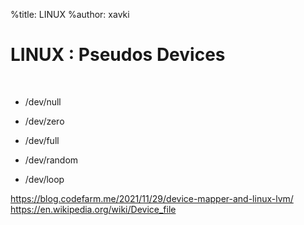 %title: LINUX
%author: xavki


# LINUX : Pseudos Devices


<br>

* /dev/null

* /dev/zero

* /dev/full

* /dev/random

* /dev/loop

https://blog.codefarm.me/2021/11/29/device-mapper-and-linux-lvm/
https://en.wikipedia.org/wiki/Device_file
